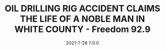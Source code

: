 ---
"title": "OIL DRILLING RIG ACCIDENT CLAIMS THE LIFE OF A NOBLE MAN IN WHITE COUNTY - Freedom 92.9"
"date": "2021-7-28 7:0:0"
"feed_name": "GOOGLENEWSDRILLING"
"feed_website": "https://news.google.com/search?q=drilling%2Bincident&hl=en-US&gl=US&ceid=US:en"
"feed_rss": "https://news.google.com/rss/search?q=drilling%2Bincident&hl=en-US&gl=US&ceid=US:en"
"link": "https://www.freedom929.com/2021/07/28/91051/"
"file": "_posts/2021-1-1-b49a166993ca95cd5d9a8e9de2df1c0e7e0f3af9.md"
"accident": "1"
"drilling": "0"
"dead": "1"
"injured": "0"
---